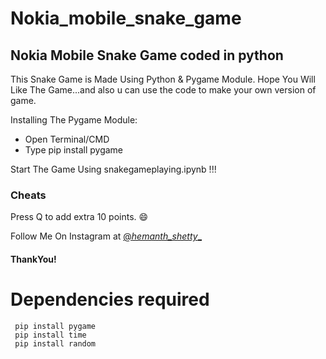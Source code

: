 # Nokia_mobile_snake_game

## Nokia Mobile Snake Game coded in python


This Snake Game is Made Using Python & Pygame Module. Hope You Will Like The Game...and also u can use the code to make your own version of game.


Installing The Pygame Module:

   * Open Terminal/CMD
   * Type pip install pygame
   
   
Start The Game Using  snakegameplaying.ipynb  !!!

### Cheats


Press Q to add extra 10 points. 😄


Follow Me On Instagram at <a href = "https://www.instagram.com/_hemanth_shetty__/">@_hemanth_shetty__</a>

#### ThankYou!









# Dependencies required

     pip install pygame
     pip install time
     pip install random
